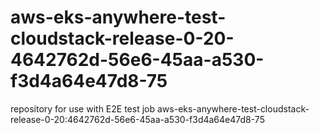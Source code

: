 # aws-eks-anywhere-test-cloudstack-release-0-20-4642762d-56e6-45aa-a530-f3d4a64e47d8-75
repository for use with E2E test job aws-eks-anywhere-test-cloudstack-release-0-20:4642762d-56e6-45aa-a530-f3d4a64e47d8-75
